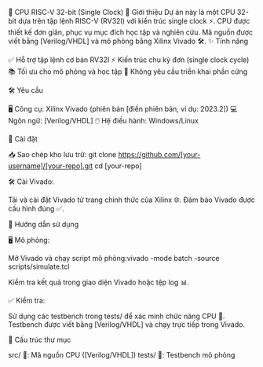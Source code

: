 🚀 CPU RISC-V 32-bit (Single Clock)
📖 Giới thiệu
Dự án này là một CPU 32-bit dựa trên tập lệnh RISC-V (RV32I) với kiến trúc single clock ⚡. CPU được thiết kế đơn giản, phục vụ mục đích học tập và nghiên cứu. Mã nguồn được viết bằng [Verilog/VHDL] và mô phỏng bằng Xilinx Vivado 🛠️.
✨ Tính năng

✅ Hỗ trợ tập lệnh cơ bản RV32I
⚡ Kiến trúc chu kỳ đơn (single clock cycle)
📚 Tối ưu cho mô phỏng và học tập
🚫 Không yêu cầu triển khai phần cứng

🛠️ Yêu cầu

🖥️ Công cụ: Xilinx Vivado (phiên bản [điền phiên bản, ví dụ: 2023.2])
💻 Ngôn ngữ: [Verilog/VHDL]
🖱️ Hệ điều hành: Windows/Linux

🔧 Cài đặt

📥 Sao chép kho lưu trữ:
git clone https://github.com/[your-username]/[your-repo].git
cd [your-repo]


🛠️ Cài Vivado:

Tải và cài đặt Vivado từ trang chính thức của Xilinx 🌐.
Đảm bảo Vivado được cấu hình đúng ✅.



🔧 Hướng dẫn sử dụng

🖥️ Mô phỏng:

Mở Vivado và chạy script mô phỏng:vivado -mode batch -source scripts/simulate.tcl


Kiểm tra kết quả trong giao diện Vivado hoặc tệp log 📊.


✅ Kiểm tra:

Sử dụng các testbench trong tests/ để xác minh chức năng CPU 🧪.
Testbench được viết bằng [Verilog/VHDL] và chạy trực tiếp trong Vivado.



📂 Cấu trúc thư mục

src/ 📜: Mã nguồn CPU ([Verilog/VHDL])
tests/ 🧪: Testbench mô phỏng


